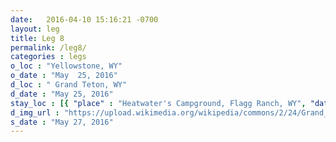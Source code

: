 ```yaml
---
date:   2016-04-10 15:16:21 -0700
layout: leg
title: Leg 8
permalink: /leg8/
categories : legs
o_loc : "Yellowstone, WY"
o_date : "May  25, 2016"
d_loc : " Grand Teton, WY"
d_date : "May 25, 2016"
stay_loc : [{ "place" : "Heatwater's Campground, Flagg Ranch, WY", "dates" : ["May 25, 2016"]},{ "place" : "Colter Bay Campground, Colter Bay Village, WY", "dates" : ["May 26, 2016"]}]
d_img_url : "https://upload.wikimedia.org/wikipedia/commons/2/24/Grand_Teton_in_Winter-NPS.jpg"
s_date : "May 27, 2016"
---
```

